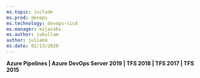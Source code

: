 ```yaml
---
ms.topic: include
ms.prod: devops
ms.technology: devops-cicd
ms.manager: mijacobs
ms.author: jukullam
author: juliakm
ms.date: 02/13/2020
---
```


**Azure Pipelines | Azure DevOps Server 2019 | TFS 2018 | TFS 2017 | TFS 2015**
